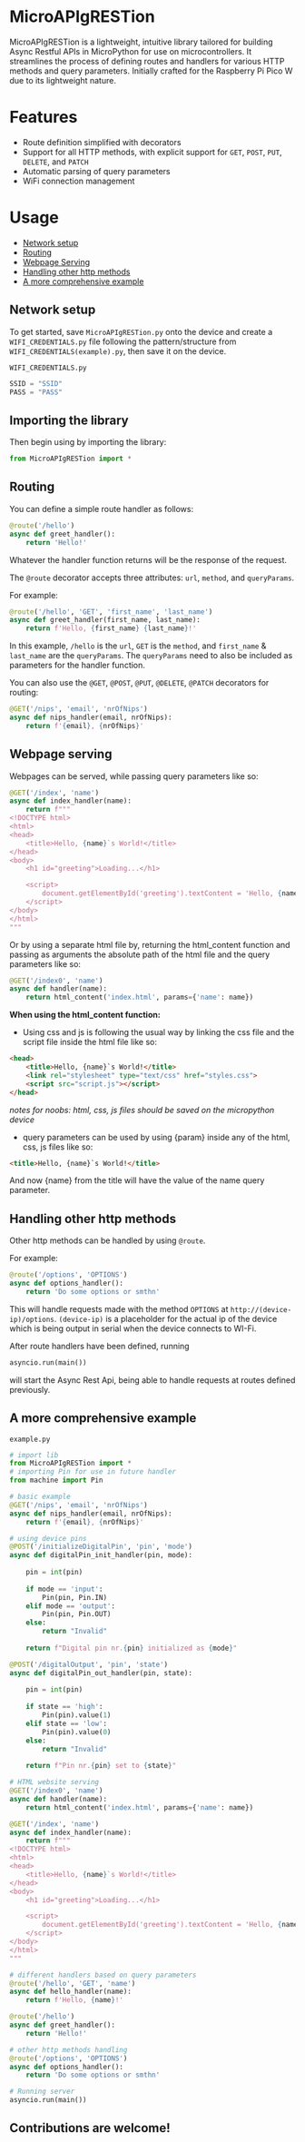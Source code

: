 # MicroAPIgRESTion

MicroAPIgRESTion is a lightweight, intuitive library tailored for building Async Restful APIs in MicroPython for use on microcontrollers. It streamlines the process of defining routes and handlers for various HTTP methods and query parameters. Initially crafted for the Raspberry Pi Pico W due to its lightweight nature.

# Features
- Route definition simplified with decorators
- Support for all HTTP methods, with explicit support for `GET`, `POST`, `PUT`, `DELETE`, and `PATCH`
- Automatic parsing of query parameters
- WiFi connection management

# Usage
- [Network setup](#network-setup)
- [Routing](#routing)
- [Webpage Serving](#webpage-serving)
- [Handling other http methods](#handling-other-http-methods)
- [A more comprehensive example](#a-more-comprehensive-example)

## Network setup
To get started, save `MicroAPIgRESTion.py` onto the device and create a `WIFI_CREDENTIALS.py` file following the pattern/structure from `WIFI_CREDENTIALS(example).py`, then save it on the device.
```
WIFI_CREDENTIALS.py
```
```python
SSID = "SSID"
PASS = "PASS"
```
## Importing the library
Then begin using by importing the library:

```python
from MicroAPIgRESTion import *

```
## Routing
You can define a simple route handler as follows:

```python
@route('/hello')
async def greet_handler():
    return 'Hello!'
```
Whatever the handler function returns will be the response of the request.

The `@route` decorator accepts three attributes: `url`, `method`, and `queryParams`. 

For example:

```python
@route('/hello', 'GET', 'first_name', 'last_name')
async def greet_handler(first_name, last_name):
    return f'Hello, {first_name} {last_name}!'
```

In this example, `/hello` is the `url`, `GET` is the `method`, and `first_name` & `last_name` are the `queryParams`. The `queryParams` need to also be included as parameters for the handler function.

You can also use the `@GET`, `@POST`, `@PUT`, `@DELETE`, `@PATCH` decorators for routing:

```python
@GET('/nips', 'email', 'nrOfNips')
async def nips_handler(email, nrOfNips):
    return f'{email}, {nrOfNips}'
```
## Webpage serving
Webpages can be served, while passing query parameters like so:
```python
@GET('/index', 'name')
async def index_handler(name):
    return f"""
<!DOCTYPE html>
<html>
<head>
    <title>Hello, {name}`s World!</title>
</head>
<body>
    <h1 id="greeting">Loading...</h1>

    <script>
        document.getElementById('greeting').textContent = 'Hello, {name}`s World!';
    </script>
</body>
</html>
"""
```
Or by using a separate html file by, returning the html_content function and passing as arguments the absolute path of the html file and the query parameters like so:
```python
@GET('/index0', 'name')
async def handler(name):
    return html_content('index.html', params={'name': name})
```
**When using the html_content function:**
 - Using css and js is following the usual way by linking the css file and the script file inside the html file like so:
```html
<head>
    <title>Hello, {name}`s World!</title>
    <link rel="stylesheet" type="text/css" href="styles.css">
    <script src="script.js"></script>
</head>
```
*notes for noobs: html, css, js files should be saved on the micropython device*
 - query parameters can be used by using {param} inside any of the html, css, js files like so:
```html
<title>Hello, {name}`s World!</title>
```
And now {name} from the title will have the value of the name query parameter.
## Handling other http methods
Other http methods can be handled by using `@route`.

For example:

```python
@route('/options', 'OPTIONS')
async def options_handler():
    return 'Do some options or smthn'
```
This will handle requests made with the method `OPTIONS` at `http://(device-ip)/options`.
`(device-ip)` is a placeholder for the actual ip of the device which is being output in serial when the device connects to WI-Fi.

After route handlers have been defined, running 

```python
asyncio.run(main())
```
will start the Async Rest Api, being able to handle requests at routes defined previously.

## A more comprehensive example
```
example.py
```
```python
# import lib
from MicroAPIgRESTion import *
# importing Pin for use in future handler
from machine import Pin

# basic example
@GET('/nips', 'email', 'nrOfNips')
async def nips_handler(email, nrOfNips):
    return f'{email}, {nrOfNips}'

# using device pins
@POST('/initializeDigitalPin', 'pin', 'mode')
async def digitalPin_init_handler(pin, mode):
    
    pin = int(pin)
    
    if mode == 'input':
        Pin(pin, Pin.IN)
    elif mode == 'output':
        Pin(pin, Pin.OUT)
    else:
        return "Invalid"
    
    return f"Digital pin nr.{pin} initialized as {mode}"

@POST('/digitalOutput', 'pin', 'state')
async def digitalPin_out_handler(pin, state):
    
    pin = int(pin)
    
    if state == 'high':
        Pin(pin).value(1)
    elif state == 'low':
        Pin(pin).value(0)
    else:
        return "Invalid"
    
    return f"Pin nr.{pin} set to {state}"

# HTML website serving
@GET('/index0', 'name')
async def handler(name):
    return html_content('index.html', params={'name': name})

@GET('/index', 'name')
async def index_handler(name):
    return f"""
<!DOCTYPE html>
<html>
<head>
    <title>Hello, {name}`s World!</title>
</head>
<body>
    <h1 id="greeting">Loading...</h1>

    <script>
        document.getElementById('greeting').textContent = 'Hello, {name}`s World!';
    </script>
</body>
</html>
"""

# different handlers based on query parameters
@route('/hello', 'GET', 'name')
async def hello_handler(name):
    return f'Hello, {name}!'

@route('/hello')
async def greet_handler():
    return 'Hello!'

# other http methods handling
@route('/options', 'OPTIONS')
async def options_handler():
    return 'Do some options or smthn'

# Running server
asyncio.run(main())
```
## Contributions are welcome!</h2>

